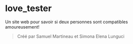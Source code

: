 # love_tester
Un site web pour savoir si deux personnes sont compatibles amoureusement!
> Créé par Samuel Martineau et Simona Elena Lunguci
